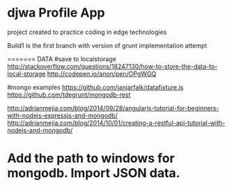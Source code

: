 djwa Profile App
=======
project created to practice coding in edge technologies

Build1 is the first branch with version of grunt implementation attempt


=======
DATA
#save to localstorage
http://stackoverflow.com/questions/18247130/how-to-store-the-data-to-local-storage
http://codepen.io/anon/pen/OPgWGQ

#mongo examples
https://github.com/janjarfalk/datafixture.js
https://github.com/tdegrunt/mongodb-rest

http://adrianmejia.com/blog/2014/09/28/angularjs-tutorial-for-beginners-with-nodejs-expressjs-and-mongodb/
http://adrianmejia.com/blog/2014/10/01/creating-a-restful-api-tutorial-with-nodejs-and-mongodb/


Add the path to windows for mongodb.
Import JSON data.
=======